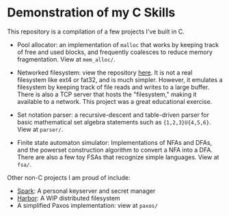 # Demonstration of my C Skills

This repository is a compilation of a few projects I've built in C.

* Pool allocator: an implementation of `malloc` that works by keeping track of free
and used blocks, and frequently coalesces to reduce memory fragmentation. View at `mem_alloc/`.

* Networked filesystem: view the repository [here](https://github.com/mattnappo/tfs). It is not a real
filesystem like ext4 or fat32, and is much simpler. However, it emulates a filesystem by keeping track of
file reads and writes to a large buffer. There is also a TCP server that hosts the "filesystem," making it
available to a network. This project was a great educational exercise.

* Set notation parser: a recursive-descent and table-driven parser for basic mathematical set algebra statements
such as `{1,2,3}U{4,5,6}`. View at `parser/`.

* Finite state automaton simulator: Implementations of NFAs and DFAs, and the powerset construction algorithm to convert a NFA into a DFA. There are also a few toy FSAs that recognize simple languages. View at `fsa/`.

Other non-C projects I am proud of include:
* [Spark](https://github.com/mattnappo/spark): A personal keyserver and secret manager
* [Harbor](https://github.com/mattnappo/harbor): A WIP distributed filesystem
* A simplified Paxos implementation: view at `paxos/`
